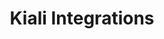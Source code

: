 ---
title: "Kiali Integrations"
linkTitle: "Integrations"
weight: 1
description: Integration with other tools and platforms.
---